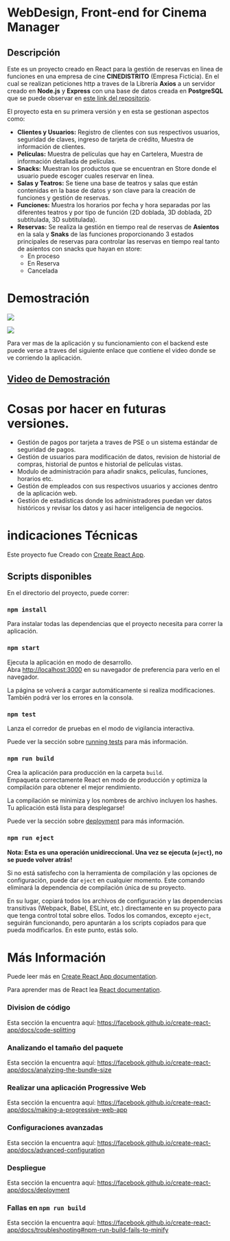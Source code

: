 # WebDesign, Front-end for Cinema Manager

## Descripción

Este es un proyecto creado en React para la gestión de reservas en linea de funciones en una empresa de cine **CINEDISTRITO** (Empresa Ficticia). En el cual se realizan peticiones http a traves de la Librería **Axios** a un servidor creado en **Node.js** y **Express** con una base de datos creada en **PostgreSQL** que se puede observar en [este link del repositorio](https://github.com/shootface/Cine_distrito_BackEnd).

El proyecto esta en su primera versión y en esta se gestionan aspectos como:

- **Clientes y Usuarios:** Registro de clientes con sus respectivos usuarios, seguridad de claves, ingreso de tarjeta de crédito, Muestra de información de clientes.
- **Películas:** Muestra de películas que hay en Cartelera, Muestra de información detallada de películas.
- **Snacks:** Muestran los productos que se encuentran en Store donde el usuario puede escoger cuales reservar en linea.
- **Salas y Teatros:** Se tiene una base de teatros y salas que están contenidas en la base de datos y son clave para la creación de funciones y gestión de reservas.
- **Funciones:** Muestra los horarios por fecha y hora separadas por las diferentes teatros y por tipo de función (2D doblada, 3D doblada, 2D subtitulada, 3D subtitulada).
- **Reservas:** Se realiza la gestión en tiempo real de reservas de **Asientos** en la sala y **Snaks** de las funciones proporcionando 3 estados principales de reservas para controlar las reservas en tiempo real tanto de asientos con snacks que hayan en store:
  - En proceso
  - En Reserva
  - Cancelada

# Demostración

![](video_demostracion1.gif)

![](video_demostracion2.gif)

Para ver mas de la aplicación y su funcionamiento con el backend este puede verse a traves del siguiente enlace que contiene el video donde se ve corriendo la aplicación.

## [Video de Demostración](https://www.youtube.com/watch?v=wanQiRBcQS4&t=515s)

# Cosas por hacer en futuras versiones.

- Gestión de pagos por tarjeta a traves de PSE o un sistema estándar de seguridad de pagos.
- Gestión de usuarios para modificación de datos, revision de historial de compras, historial de puntos e historial de películas vistas.
- Modulo de administración para añadir snakcs, películas, funciones, horarios etc.
- Gestión de empleados con sus respectivos usuarios y acciones dentro de la aplicación web.
- Gestión de estadísticas donde los administradores puedan ver datos históricos y revisar los datos y asi hacer inteligencia de negocios.

# indicaciones Técnicas

Este proyecto fue Creado con [Create React App](https://github.com/facebook/create-react-app).

## Scripts disponibles

En el directorio del proyecto, puede correr:

### `npm install`

Para instalar todas las dependencias que el proyecto necesita para correr la aplicación.

### `npm start`

Ejecuta la aplicación en modo de desarrollo.<br />
Abra [http://localhost:3000](http://localhost:3000) en su navegador de preferencia para verlo en el navegador.

La página se volverá a cargar automáticamente si realiza modificaciones.<br />
También podrá ver los errores en la consola.

### `npm test`

Lanza el corredor de pruebas en el modo de vigilancia interactiva.

Puede ver la sección sobre [running tests](https://facebook.github.io/create-react-app/docs/running-tests) para más información.

### `npm run build`

Crea la aplicación para producción en la carpeta `build`.<br />
Empaqueta correctamente React en modo de producción y optimiza la compilación para obtener el mejor rendimiento.

La compilación se minimiza y los nombres de archivo incluyen los hashes.<br />
Tu aplicación está lista para desplegarse!

Puede ver la sección sobre [deployment](https://facebook.github.io/create-react-app/docs/deployment) para más información.

### `npm run eject`

**Nota: Esta es una operación unidireccional. Una vez se ejecuta (`eject`), no se puede volver atrás!**

Si no está satisfecho con la herramienta de compilación y las opciones de configuración, puede dar `eject` en cualquier momento. Este comando eliminará la dependencia de compilación única de su proyecto.

En su lugar, copiará todos los archivos de configuración y las dependencias transitivas (Webpack, Babel, ESLint, etc.) directamente en su proyecto para que tenga control total sobre ellos. Todos los comandos, excepto `eject`, seguirán funcionando, pero apuntarán a los scripts copiados para que pueda modificarlos. En este punto, estás solo.

# Más Información

Puede leer más en [Create React App documentation](https://facebook.github.io/create-react-app/docs/getting-started).

Para aprender mas de React lea [React documentation](https://reactjs.org/).

### Division de código

Esta sección la encuentra aquí: https://facebook.github.io/create-react-app/docs/code-splitting

### Analizando el tamaño del paquete

Esta sección la encuentra aquí: https://facebook.github.io/create-react-app/docs/analyzing-the-bundle-size

### Realizar una aplicación Progressive Web

Esta sección la encuentra aquí: https://facebook.github.io/create-react-app/docs/making-a-progressive-web-app

### Configuraciones avanzadas

Esta sección la encuentra aquí: https://facebook.github.io/create-react-app/docs/advanced-configuration

### Despliegue

Esta sección la encuentra aquí: https://facebook.github.io/create-react-app/docs/deployment

### Fallas en `npm run build`

Esta sección la encuentra aquí: https://facebook.github.io/create-react-app/docs/troubleshooting#npm-run-build-fails-to-minify
